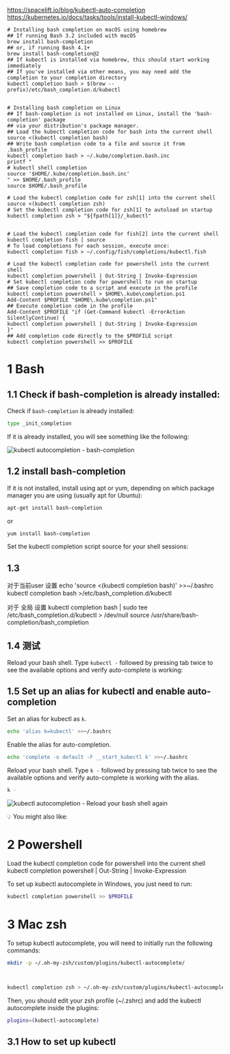 
https://spacelift.io/blog/kubectl-auto-completion
https://kubernetes.io/docs/tasks/tools/install-kubectl-windows/

```
# Installing bash completion on macOS using homebrew
## If running Bash 3.2 included with macOS
brew install bash-completion
## or, if running Bash 4.1+
brew install bash-completion@2
## If kubectl is installed via homebrew, this should start working immediately
## If you've installed via other means, you may need add the completion to your completion directory
kubectl completion bash > $(brew --prefix)/etc/bash_completion.d/kubectl
  
  
# Installing bash completion on Linux
## If bash-completion is not installed on Linux, install the 'bash-completion' package
## via your distribution's package manager.
## Load the kubectl completion code for bash into the current shell
source <(kubectl completion bash)
## Write bash completion code to a file and source it from .bash_profile
kubectl completion bash > ~/.kube/completion.bash.inc 
printf "
# kubectl shell completion
source '$HOME/.kube/completion.bash.inc'
" >> $HOME/.bash_profile
source $HOME/.bash_profile

# Load the kubectl completion code for zsh[1] into the current shell
source <(kubectl completion zsh)
# Set the kubectl completion code for zsh[1] to autoload on startup
kubectl completion zsh > "${fpath[1]}/_kubectl"


# Load the kubectl completion code for fish[2] into the current shell
kubectl completion fish | source
# To load completions for each session, execute once:
kubectl completion fish > ~/.config/fish/completions/kubectl.fish

# Load the kubectl completion code for powershell into the current shell
kubectl completion powershell | Out-String | Invoke-Expression
# Set kubectl completion code for powershell to run on startup
## Save completion code to a script and execute in the profile
kubectl completion powershell > $HOME\.kube\completion.ps1
Add-Content $PROFILE "$HOME\.kube\completion.ps1"
## Execute completion code in the profile
Add-Content $PROFILE "if (Get-Command kubectl -ErrorAction SilentlyContinue) {
kubectl completion powershell | Out-String | Invoke-Expression
}"
## Add completion code directly to the $PROFILE script
kubectl completion powershell >> $PROFILE
```

# 1 Bash 

## 1.1 Check if bash-completion is already installed:

Check if `bash-completion` is already installed:

```bash
type _init_completion
```

If it is already installed, you will see something like the following:

![kubectl autocompletion - bash-completion](https://spacelift.io/_next/image?url=https%3A%2F%2Fspaceliftio.wpcomstaging.com%2Fwp-content%2Fuploads%2F2022%2F08%2Fkubectl-autocompletion-bash-completion.png&w=3840&q=75)


## 1.2 install bash-completion

If it is not installed, install using apt or yum, depending on which package manager you are using (usually apt for Ubuntu):

```bash
apt-get install bash-completion 
```

or

```bash
yum install bash-completion
```

Set the kubectl completion script source for your shell sessions:



## 1.3 

对于当前user 设置 
echo 'source <(kubectl completion bash)' >>~/.bashrc 
kubectl completion bash >/etc/bash_completion.d/kubectl

对于 全局 设置 
kubectl completion bash | sudo tee /etc/bash_completion.d/kubectl > /dev/null
source /usr/share/bash-completion/bash_completion


## 1.4 测试 

Reload your bash shell. Type `kubectl -` followed by pressing tab twice to see the available options and verify auto-complete is working:




## 1.5 Set up an alias for kubectl and enable auto-completion

Set an alias for kubectl as `k`.
```bash
echo 'alias k=kubectl' >>~/.bashrc
```

Enable the alias for auto-completion.
```bash
echo 'complete -o default -F __start_kubectl k' >>~/.bashrc
```

Reload your bash shell. Type `k -` followed by pressing tab twice to see the available options and verify auto-complete is working with the alias.

```bash
k -
```

![kubectl autocompletion - Reload your bash shell again](https://spacelift.io/_next/image?url=https%3A%2F%2Fspaceliftio.wpcomstaging.com%2Fwp-content%2Fuploads%2F2022%2F08%2Fkubectl-autocompletion-Reload-your-bash-shell-again.png&w=3840&q=75)

💡 You might also like:


# 2 Powershell

 Load the kubectl completion code for powershell into the current shell
kubectl completion powershell | Out-String | Invoke-Expression


To set up kubectl autocomplete in Windows, you just need to run:

```bash
kubectl completion powershell >> $PROFILE
```



# 3 Mac zsh


To setup kubectl autocomplete, you will need to initially run the following commands:

```bash
mkdir -p ~/.oh-my-zsh/custom/plugins/kubectl-autocomplete/



kubectl completion zsh > ~/.oh-my-zsh/custom/plugins/kubectl-autocomplete/kubectl-autocomplete.plugin.zsh
```

Then, you should edit your zsh profile (~/.zshrc) and add the kubectl autocomplete inside the plugins:

```bash
plugins=(kubectl-autocomplete)
```

## 3.1 How to set up kubectl
